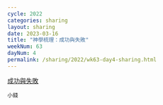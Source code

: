 ```yaml
---
cycle: 2022
categories: sharing
layout: sharing
date: 2023-03-16
title: "神學梳理：成功與失敗"
weekNum: 63
dayNum: 4
permalink: /sharing/2022/wk63-day4-sharing.html
---
```


[成功與失敗](https://eccseattle.github.io/media/sharing/2022/wk063/2023-03-16-bin.m4a)

`小錢`

